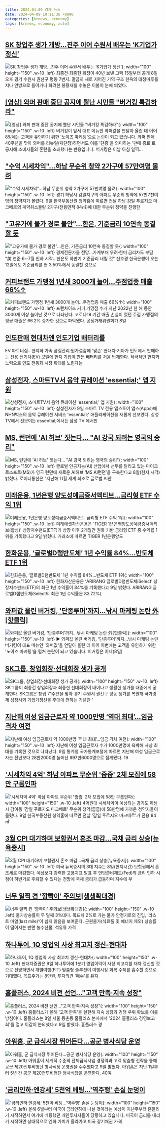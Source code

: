 ```yaml
---
title: 2024.04.09 경제 뉴스
date: 2024-04-09 10:11:38 +0900
categories: [krnews, economy]
tags: [krnews, economy, auto]
---
```

## [SK 창업주 생가 개방...진주 이어 수원서 배우는 ‘K기업가 정신’](https://n.news.naver.com/mnews/article/023/0003827280)

![SK 창업주 생가 개방...진주 이어 수원서 배우는 ‘K기업가 정신’](https://mimgnews.pstatic.net/image/origin/023/2024/04/09/3827280.jpg?type=nf220_150){: width="100" height="150" .w-10 .left}
최종건·최종현 회장이 40년 보낸 고택 15일부터 공개 8일 오후 경기 수원시 권선구 평동 7번지. 말끔히 새로 지어진 기역 구조 한옥의 대청마루를 지나 안방으로 들어가니 화려한 봉황새를 수놓은 이불이 눈에 띄었다.

## [[영상] 와퍼 판매 중단 공지에 뿔난 시민들 "버거킹 특검하라"](https://n.news.naver.com/mnews/article/001/0014618675)

![[영상] 와퍼 판매 중단 공지에 뿔난 시민들 "버거킹 특검하라"](https://mimgnews.pstatic.net/image/origin/001/2024/04/08/14618675.jpg?type=nf220_150){: width="100" height="150" .w-10 .left}
버거킹이 앞서 대표 메뉴인 와퍼값을 연달아 올린 데 이어 8일에는 고객을 유인하기 위한 '노이즈 마케팅'으로 논란이 되고 있습니다. 와퍼 판매 40주년을 맞아 와퍼를 리뉴얼(재단장)하면서도 이를 '단종'을 의미하는 '판매 종료'로 공지해 소비자들의 혼란을 초래했다는 반응입니다. 버거킹은 이날 아침 일찍...

## ["수억 시세차익"…하남 무순위 청약 2가구에 57만여명 몰려](https://n.news.naver.com/mnews/article/079/0003883337)

!["수억 시세차익"…하남 무순위 청약 2가구에 57만여명 몰려](https://mimgnews.pstatic.net/image/origin/079/2024/04/09/3883337.jpg?type=nf220_150){: width="100" height="150" .w-10 .left}
경기 하남시 감일지구의 아파트 무순위 청약에 57만7천여명의 청약자가 몰렸다. 9일 한국부동산원 청약홈에 따르면 전날 하남 감일 푸르지오 마크베르의 계약취소물량 2가구(전용면적 84㎡)에 대한 무순위 청약을 진행한

## ["고유가에 물가 경로 불안"…한은, 기준금리 10연속 동결할 듯](https://n.news.naver.com/mnews/article/001/0014616900)

!["고유가에 물가 경로 불안"…한은, 기준금리 10연속 동결할 듯](https://mimgnews.pstatic.net/image/origin/001/2024/04/08/14616900.jpg?type=nf220_150){: width="100" height="150" .w-10 .left}
경제전문가들 전망…가계부채 우려·한미 금리차도 부담 "美 연준 6∼7월 인하 시작…한은도 하반기 기준금리 내릴 것" 신호경 한국은행이 오는 12일에도 기준금리를 현 3.50%에서 동결할 것으로

## [커피브랜드 가맹점 1년새 3000개 늘어…주점업종 매출 66%↑](https://n.news.naver.com/mnews/article/016/0002292172)

![커피브랜드 가맹점 1년새 3000개 늘어…주점업종 매출 66%↑](https://mimgnews.pstatic.net/image/origin/016/2024/04/08/2292172.jpg?type=nf220_150){: width="100" height="150" .w-10 .left}
프랜차이즈 커피 가맹점 수가 지난 2022년 한 해 동안 3000개 이상 늘어난 것으로 나타났다. 코로나19 기간 매출 손실이 컸던 주점 가맹점의 평균 매출은 66.2% 증가한 것으로 파악됐다. 공정거래위원회가 8일

## [인도판매 현대차엔 인도기업 배터리를](undefined)

EV 파트너십…현지화 가속 품질관리·원가절감에 '맞손' 현대차·기아가 인도에서 판매하는 전용 전기차(EV) 모델에 현지 기업이 만든 배터리를 처음 탑재한다. 적극적인 현지화 노력으로 인도 전동화 시장 확대를 노린다는

## [삼성전자, 스마트TV서 음악 큐레이션 'essential;' 앱 지원](https://n.news.naver.com/mnews/article/119/0002818576)

![삼성전자, 스마트TV서 음악 큐레이션 'essential;' 앱 지원](https://mimgnews.pstatic.net/image/origin/119/2024/04/09/2818576.jpg?type=nf220_150){: width="100" height="150" .w-10 .left}
삼성전자가 9일 스마트 TV 전용 앱스토어 앱스(Apps)에 NHN벅스의 음악 큐레이션 서비스 'essential;' 애플리케이션을 새롭게 선보였다. 삼성 TV에서 선보이는 essential;에서는 삼성 TV 에서만

## [MS, 런던에 'AI 허브' 짓는다... "AI 강국 되려는 영국의 승리"](https://n.news.naver.com/mnews/article/023/0003827315)

![MS, 런던에 'AI 허브' 짓는다... "AI 강국 되려는 영국의 승리"](https://mimgnews.pstatic.net/image/origin/023/2024/04/09/3827315.jpg?type=nf220_150){: width="100" height="150" .w-10 .left}
글로벌 인공지능(AI) 산업에서 선두를 달리고 있는 마이크로소프트(MS)가 영국 런던에 새로운 AI허브 ‘MS AI런던’을 구축한다고 8일(현지 시각) 밝혔다. 로이터통신은 “지난해 11월 세계 최초로 글로벌 AI안

## [미래운용, 1년은행 양도성예금증서액티브…금리형 ETF 수익 1위](https://n.news.naver.com/mnews/article/008/0005023298)

![미래운용, 1년은행 양도성예금증서액티브…금리형 ETF 수익 1위](https://mimgnews.pstatic.net/image/origin/008/2024/04/09/5023298.jpg?type=nf220_150){: width="100" height="150" .w-10 .left}
미래에셋자산운용은 'TIGER 1년은행양도성예금증서액티브(합성)' 상장지수펀드(ETF)가 상장 이후 2개월간 원화 기반 금리형 ETF 중 수익률 1위를 기록했다고 9일 밝혔다. 거래소에 따르면 TIGER 1년은행양도

## [한화운용, ‘글로벌D램반도체’ 1년 수익률 84%…반도체 ETF 1위](https://n.news.naver.com/mnews/article/018/0005710444)

![한화운용, ‘글로벌D램반도체’ 1년 수익률 84%…반도체 ETF 1위](https://mimgnews.pstatic.net/image/origin/018/2024/04/09/5710444.jpg?type=nf220_150){: width="100" height="150" .w-10 .left}
한화자산운용은 ‘ARIRANG 글로벌D램반도체iSelect’ 상장지수펀드(ETF)의 최근 1년 수익률이 84%를 기록했다고 9일 밝혔다. ARIRANG 글로벌D램반도체iSelect의 최근 1년 수익률은 83.72%(

## [와퍼값 올린 버거킹, '단종루머'까지…낚시 마케팅 논란 外[핫클릭]](https://n.news.naver.com/mnews/article/422/0000654217)

![와퍼값 올린 버거킹, '단종루머'까지…낚시 마케팅 논란 外[핫클릭]](https://mimgnews.pstatic.net/image/origin/422/2024/04/09/654217.jpg?type=nf220_150){: width="100" height="150" .w-10 .left}
▶ 와퍼값 올린 버거킹, '단종루머'까지…낚시 마케팅 논란 버거킹이 대표 메뉴인 '와퍼값'을 연달아 올린 데 이어 이번에는 고객을 유인하기 위한 '노이즈 마케팅'을 펼쳐 논란이 되고 있습니다. 버거킹은 어제(8일)

## [SK그룹, 창업회장·선대회장 생가 공개](https://n.news.naver.com/mnews/article/032/0003289445)

![SK그룹, 창업회장·선대회장 생가 공개](https://mimgnews.pstatic.net/image/origin/032/2024/04/08/3289445.jpg?type=nf220_150){: width="100" height="150" .w-10 .left}
SK그룹이 최종건 창업회장과 최종현 선대회장이 태어나고 생활한 생가를 대중에게 공개한다. SK그룹은 창립 71주년을 맞아 경기 수원시 권선구 평동 생가를 복원해 국가경제 성장사와 기업가정신을 후대에 전하는 기념관 ‘

## [지난해 여성 임금근로자 약 1000만명 ‘역대 최대’…임금 격차 여전](https://n.news.naver.com/mnews/article/032/0003289516)

![지난해 여성 임금근로자 약 1000만명 ‘역대 최대’…임금 격차 여전](https://mimgnews.pstatic.net/image/origin/032/2024/04/09/3289516.jpg?type=nf220_150){: width="100" height="150" .w-10 .left}
지난해 여성 임금근로자 수가 1000만명에 육박해 사상 최대를 기록한 것으로 나타났다. 9일 통계청 국가통계포털에 따르면 지난해 여성 임금근로자는 전년보다 28만2000명 늘어난 997만6000명으로 집계됐다. 19

## ['시세차익 4억' 하남 아파트 무순위 '줍줍' 2채 모집에 58만 구름인파](https://n.news.naver.com/mnews/article/008/0005023272)

!['시세차익 4억' 하남 아파트 무순위 '줍줍' 2채 모집에 58만 구름인파](https://mimgnews.pstatic.net/image/origin/008/2024/04/09/5023272.jpg?type=nf220_150){: width="100" height="150" .w-10 .left}
4억원대 시세차익이 예상되는 경기도 하남시 감이동 '감일 푸르지오 마크베르' 무순위 청약(줍줍)에 58만명에 가까운 청약자들이 몰렸다. 9일 한국부동산원 청약홈에 따르면 전날 '감일 푸르지오 마크베르'가 전용 84㎡

## [3월 CPI 대기하며 보합권서 혼조 마감…국채 금리 상승[뉴욕증시]](https://n.news.naver.com/mnews/article/277/0005403279)

![3월 CPI 대기하며 보합권서 혼조 마감…국채 금리 상승[뉴욕증시]](https://mimgnews.pstatic.net/image/origin/277/2024/04/09/5403279.jpg?type=nf220_150){: width="100" height="150" .w-10 .left}
미국 뉴욕증시의 3대 지수는 8일(현지시간) 보합권에서 혼조세로 마감했다. 예상보다 강력한 고용지표 발표 후 연방준비제도(Fed)의 금리 인하 시점이 하반기로 후퇴할 수 있다는 전망에 국채 금리가 급등하며 지수에 부

## [너무 일찍 켠 '깜빡이' 주의보[생생확대경]](https://n.news.naver.com/mnews/article/018/0005710346)

![너무 일찍 켠 '깜빡이' 주의보[생생확대경]](https://mimgnews.pstatic.net/image/origin/018/2024/04/09/5710346.jpg?type=nf220_150){: width="100" height="150" .w-10 .left}
물가상승률이 두 달째 3%대다. 목표치 2%로 가는 물가 안정기로의 진입, ‘라스트 마일(last mile)’이 쉽지 않음을 보여준다. 근원물가(식료품 및 에너지 제외) 상승률이 떨어지는 반면 농수산물, 석유류 가격

## [하나투어, 1Q 영업익 사상 최고치 갱신-현대차](https://n.news.naver.com/mnews/article/031/0000826989)

![하나투어, 1Q 영업익 사상 최고치 갱신-현대차](https://mimgnews.pstatic.net/image/origin/031/2024/04/09/826989.jpg?type=nf220_150){: width="100" height="150" .w-10 .left}
현대차증권은 9일 하나투어에 1분기 영업이익이 사상 최고치를 재차 갱신할 것으로 전망하면서 개별여행(FIT) 맞춤형 솔루션이 여행시장 회복 수혜를 흡수할 것으로 기대했다. 목표주가는 8만원, 투자의견 '매수'를 유지

## [홈플러스, 2024 비전 선언…"고객 만족·지속 성장"](https://n.news.naver.com/mnews/article/421/0007468343)

![홈플러스, 2024 비전 선언…"고객 만족·지속 성장"](https://mimgnews.pstatic.net/image/origin/421/2024/04/09/7468343.jpg?type=nf220_150){: width="100" height="150" .w-10 .left}
홈플러스가 올해 '고객 만족'을 실현해 지속 성장과 경쟁 우위 확보를 이룰 방침이다. 홈플러스는 8일 서울 등촌동 홈플러스 본사에서 '2024 홈플러스 경영보고회'를 열고 이같이 논의했다고 9일 밝혔다. 홈플러스 경

## [아워홈, 군 급식시장 뛰어든다…공군 병사식당 운영](https://n.news.naver.com/mnews/article/011/0004325290)

![아워홈, 군 급식시장 뛰어든다…공군 병사식당 운영](https://mimgnews.pstatic.net/image/origin/011/2024/04/09/4325290.jpg?type=nf220_150){: width="100" height="150" .w-10 .left}
아워홈이 세계적 수준의 단체급식사업 경쟁력과 고객 맞춤형 전략을 통해 공군 제20전투비행단 병사식당 운영권을 수주했다고 9일 밝혔다. 아워홈은 지난 1일부터 5년 간 공군 제20전투비행단 병사식당을 운영한다. 40여

## ['금리인하·엔강세' 5천억 베팅...'역주행' 손실 눈덩이](https://n.news.naver.com/mnews/article/215/0001156639)

!['금리인하·엔강세' 5천억 베팅...'역주행' 손실 눈덩이](https://mimgnews.pstatic.net/image/origin/215/2024/04/08/1156639.jpg?type=nf220_150){: width="100" height="150" .w-10 .left}
올해 6월부터 미국이 금리인하에 나설 것이라는 예상이 지난주부터 흔들리기 시작하면서 여기에 베팅했던 개인투자자들이 당황하고 있습니다. 미국이 금리를 내리기 시작하면 상대적으로 엔화 가치가 올라가고 미국 장기채권 가격

